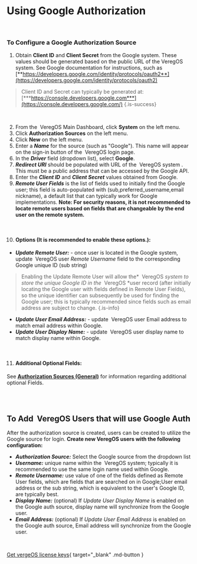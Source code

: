 

# Using Google Authorization

<br>

### To Configure a Google Authorization Source

1.  Obtain **Client ID** and **Client Secret** from the Google system. These values should be generated based on the public URL of the VeregOS system. See Google documentation for instructions, such as [**https://developers.google.com/identity/protocols/oauth2**](https://developers.google.com/identity/protocols/oauth2)
> Client ID and Secret can typically be generated at:  [***https://console.developers.google.com***](https://console.developers.google.com/) {.is-success}

<br>

2.  From the  VeregOS Main Dashboard, click **System** on the left menu.
2.  Click **Authorization Sources** on the left menu.
3.  Click **New** on the left menu.
4.  Enter a ***Name*** for the source (such as "Google"). This name will appear on the sign-in button of the  VeregOS login page.
5.  In the ***Driver*** field (dropdown list), select **Google**.
6.  ***Redirect URI*** should be populated with URL of the  VeregOS system . This must be a public address that can be accessed by the Google API.
7.  Enter the ***Client ID*** and ***Client Secret*** values obtained from Google.
8.  ***Remote User Fields*** is the list of fields used to initially find the Google user; this field is auto-populated with (sub,preferred\_username,email nickname), a default list that can typically work for Google implementations. **Note: For security reasons, it is not recommended to locate remote users based on fields that are changeable by the end user on the remote system.**

<br>


10. #### Options (It is recommended to enable these options.):

- ***Update Remote User:*** \- once user is located in the Google system, update  VeregOS user *Remote Username* field to the corresponding Google unique ID (sub string)

> Enabling the Update Remote User will allow the*  VeregOS *system to store the unique Google ID in the*  VeregOS *user record (after initially locating the Google user with fields defined in Remote User Fields), so the unique identifier can subsequently be used for finding the Google user; this is typically recommended since fields such as email address are subject to change. {.is-info}

-   ***Update User Email Address:*** \- update  VeregOS user Email address to match email address within Google.
-   ***Update User Display Name:*** \- update  VeregOS user display name to match display name within Google.

<br>

11. #### Additional Optional Fields:

See  [**Authorization Sources (General)**](/public/ProductGuide/AuthSources-General) for information regarding additional optional Fields.

<br>
<br>


## To Add  VeregOS Users that will use Google Auth

After the authorization source is created, users can be created to utilize the Google source for login. 
**Create new VeregOS users with the following configuration:**  

-   ***Authorization Source:*** Select the Google source from the dropdown list
-   ***Username:*** unique name within the  VeregOS system; typically it is recommended to use the same login name used within Google.
-   ***Remote Username:*** use value of one of the fields defined as Remote User fields, which are fields that are searched on in Google;User email address or the sub string, which is equivalent to the user's Google ID, are typically best.
-   ***Display Name:*** (optional) If *Update User Display Name* is enabled on the Google auth source, display name will synchronize from the Google user.
-   ***Email Address:*** (optional) If *Update User Email Address* is enabled on the Google auth source, Email address will synchronize from the Google user.

<br>

[Get vergeOS license keys](https://www.verge.io/test-drive){ target="_blank" .md-button }

